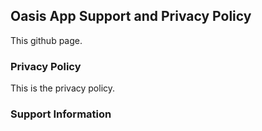 ## Oasis App Support and Privacy Policy

This github page.

### Privacy Policy

This is the privacy policy.

### Support Information

